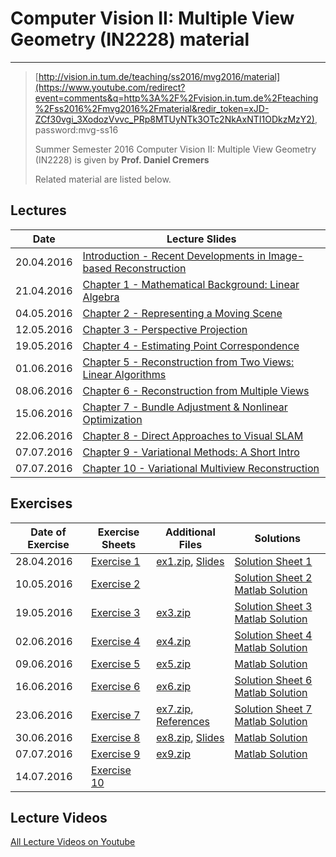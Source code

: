 # Computer Vision II: Multiple View Geometry (IN2228) material

---

> [http://vision.in.tum.de/teaching/ss2016/mvg2016/material](https://www.youtube.com/redirect?event=comments&q=http%3A%2F%2Fvision.in.tum.de%2Fteaching%2Fss2016%2Fmvg2016%2Fmaterial&redir_token=xJD-ZCf30vgi_3XodozVvvc_PRp8MTUyNTk3OTc2NkAxNTI1ODkzMzY2), password:mvg-ss16 
>
> Summer Semester 2016 Computer Vision II: Multiple View Geometry (IN2228) is given by **Prof. Daniel Cremers**
>
> Related material are listed below.

## Lectures

| Date       | Lecture Slides                                               |
| ---------- | ------------------------------------------------------------ |
| 20.04.2016 | [Introduction - Recent Developments in Image-based Reconstruction](https://vision.in.tum.de/_media/teaching/ss2016/mvg2016/material/multiple_view_reconstruction.pdf) |
| 21.04.2016 | [Chapter 1 - Mathematical Background: Linear Algebra](https://vision.in.tum.de/_media/teaching/ss2016/mvg2016/material/multiviewgeometry1.pdf) |
| 04.05.2016 | [Chapter 2 - Representing a Moving Scene](https://vision.in.tum.de/_media/teaching/ss2016/mvg2016/material/multiviewgeometry2.pdf) |
| 12.05.2016 | [Chapter 3 - Perspective Projection](https://vision.in.tum.de/_media/teaching/ss2016/mvg2016/material/multiviewgeometry3.pdf) |
| 19.05.2016 | [Chapter 4 - Estimating Point Correspondence](https://vision.in.tum.de/_media/teaching/ss2016/mvg2016/material/multiviewgeometry4.pdf) |
| 01.06.2016 | [Chapter 5 - Reconstruction from Two Views: Linear Algorithms](https://vision.in.tum.de/_media/teaching/ss2016/mvg2016/material/multiviewgeometry5.pdf) |
| 08.06.2016 | [Chapter 6 - Reconstruction from Multiple Views](https://vision.in.tum.de/_media/teaching/ss2016/mvg2016/material/multiviewgeometry6.pdf) |
| 15.06.2016 | [Chapter 7 - Bundle Adjustment & Nonlinear Optimization](https://vision.in.tum.de/_media/teaching/ss2016/mvg2016/material/multiviewgeometry7.pdf) |
| 22.06.2016 | [Chapter 8 - Direct Approaches to Visual SLAM](https://vision.in.tum.de/_media/teaching/ss2016/mvg2016/material/multiviewgeometry8.pdf) |
| 07.07.2016 | [Chapter 9 - Variational Methods: A Short Intro](https://vision.in.tum.de/_media/teaching/ss2016/mvg2016/material/multiviewgeometry9.pdf) |
| 07.07.2016 | [Chapter 10 - Variational Multiview Reconstruction](https://vision.in.tum.de/_media/teaching/ss2016/mvg2016/material/multiviewgeometry10.pdf) |

## Exercises

| Date of Exercise | Exercise Sheets                                              | Additional Files                                             | Solutions                                                    |
| ---------------- | ------------------------------------------------------------ | ------------------------------------------------------------ | ------------------------------------------------------------ |
| 28.04.2016       | [Exercise 1](https://vision.in.tum.de/_media/teaching/ss2016/mvg2016/material/mvg_exercisesheet_01.pdf) | [ex1.zip](https://vision.in.tum.de/_media/teaching/ss2016/mvg2016/material/ex1.zip), [ Slides](https://vision.in.tum.de/_media/teaching/ss2016/mvg2016/material/ex1_slides.pdf) | [Solution Sheet 1](https://vision.in.tum.de/_media/teaching/ss2016/mvg2016/material/mvg_solutions_01.pdf) |
| 10.05.2016       | [Exercise 2](https://vision.in.tum.de/_media/teaching/ss2016/mvg2016/material/mvg_exercisesheet_02.pdf) |                                                              | [Solution Sheet 2](https://vision.in.tum.de/_media/teaching/ss2016/mvg2016/material/mvg_solution_02.pdf) [Matlab Solution](https://vision.in.tum.de/_media/teaching/ss2016/mvg2016/material/solution_02.zip) |
| 19.05.2016       | [Exercise 3](https://vision.in.tum.de/_media/teaching/ss2016/mvg2016/material/mvg_exercisesheet_03.pdf) | [ex3.zip](https://vision.in.tum.de/_media/teaching/ss2016/mvg2016/material/ex3.zip) | [Solution Sheet 3](https://vision.in.tum.de/_media/teaching/ss2016/mvg2016/material/mvg_solution_03.pdf) [Matlab Solution](https://vision.in.tum.de/_media/teaching/ss2016/mvg2016/material/ex3_solution.zip) |
| 02.06.2016       | [Exercise 4](https://vision.in.tum.de/_media/teaching/ss2016/mvg2016/material/mvg_exercisesheet_04.pdf) | [ex4.zip](https://vision.in.tum.de/_media/teaching/ss2016/mvg2016/material/ex4.zip) | [Solution Sheet 4](https://vision.in.tum.de/_media/teaching/ss2016/mvg2016/material/mvg_solution_04.pdf) [Matlab Solution](https://vision.in.tum.de/_media/teaching/ss2016/mvg2016/material/mvg_solution_04.zip) |
| 09.06.2016       | [Exercise 5](https://vision.in.tum.de/_media/teaching/ss2016/mvg2016/material/mvg_exercisesheet_05.pdf) | [ex5.zip](https://vision.in.tum.de/_media/teaching/ss2016/mvg2016/material/ex5.zip) | [Matlab Solution](https://vision.in.tum.de/_media/teaching/ss2016/mvg2016/material/ex5_solution.zip) |
| 16.06.2016       | [Exercise 6](https://vision.in.tum.de/_media/teaching/ss2016/mvg2016/material/mvg_exercisesheet_06.pdf) | [ex6.zip](https://vision.in.tum.de/_media/teaching/ss2016/mvg2016/material/ex6.zip) | [Solution Sheet 6](https://vision.in.tum.de/_media/teaching/ss2016/mvg2016/material/mvg_solution_06.pdf) [Matlab Solution](https://vision.in.tum.de/_media/teaching/ss2016/mvg2016/material/solutions06.zip) |
| 23.06.2016       | [Exercise 7](https://vision.in.tum.de/_media/teaching/ss2016/mvg2016/material/mvg_exercisesheet_07.pdf) | [ex7.zip](https://vision.in.tum.de/_media/teaching/ss2016/mvg2016/material/ex7.zip), [References](https://vision.in.tum.de/_media/teaching/ss2016/mvg2016/material/ex7_ref.zip) | [Solution Sheet 7](https://vision.in.tum.de/_media/teaching/ss2016/mvg2016/material/mvg_solution_07.pdf) [Matlab Solution](https://vision.in.tum.de/_media/teaching/ss2016/mvg2016/material/solutions07.zip) |
| 30.06.2016       | [Exercise 8](https://vision.in.tum.de/_media/teaching/ss2016/mvg2016/material/mvg_exercisesheet_08.pdf) | [ex8.zip](https://vision.in.tum.de/_media/teaching/ss2016/mvg2016/material/ex8.zip), [Slides](https://vision.in.tum.de/_media/teaching/ss2016/mvg2016/material/ex8_slides.pdf) | [Matlab Solution](https://vision.in.tum.de/_media/teaching/ss2016/mvg2016/material/ex8_solution.zip) |
| 07.07.2016       | [Exercise 9](https://vision.in.tum.de/_media/teaching/ss2016/mvg2016/material/mvg_exercisesheet_09.pdf) | [ex9.zip](https://vision.in.tum.de/_media/teaching/ss2016/mvg2016/material/ex9.zip) | [Matlab Solution](https://vision.in.tum.de/_media/teaching/ss2016/mvg2016/material/ex9_solution.zip) |
| 14.07.2016       | [Exercise 10](https://vision.in.tum.de/_media/teaching/ss2016/mvg2016/material/mvg_exercise_10.pdf) |                                                              |                                                              |

## Lecture Videos

[All Lecture Videos on Youtube](http://www.youtube.com/playlist?list=PLTBdjV_4f-EJn6udZ34tht9EVIW7lbeo4)